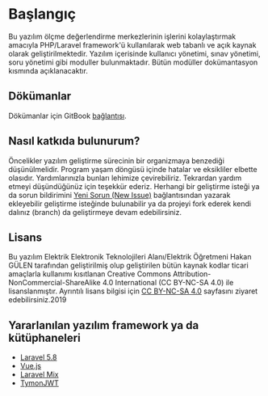 # Başlangıç

Bu yazılım ölçme değerlendirme merkezlerinin işlerini kolaylaştırmak amacıyla PHP/Laravel framework'ü kullanılarak web tabanlı ve açık kaynak olarak geliştirilmektedir. Yazılım içerisinde kullanıcı yönetimi, sınav yönetimi, soru yönetimi gibi moduller bulunmaktadır. Bütün modüller dokümantasyon kısmında açıklanacaktır.

## Dökümanlar

Dökümanlar için GitBook [bağlantısı](https://hgulen33.gitbook.io/odm-web/).

## Nasıl katkıda bulunurum?

Öncelikler yazılım geliştirme sürecinin bir organizmaya benzediği düşünülmelidir. Program yaşam döngüsü içinde hatalar ve eksikliler elbette olasıdır. Yardımlarınızla bunları lehimize çevirebiliriz. Tekrardan yardım etmeyi düşündüğünüz için teşekkür ederiz. Herhangi bir geliştirme isteği ya da sorun bildirimini [Yeni Sorun \(New Issue\)](https://github.com/electropsycho/ODM.Web/issues/new) bağlantısından yazarak ekleyebilir geliştirme isteğinde bulunabilir ya da projeyi fork ederek kendi dalınız \(branch\) da geliştirmeye devam edebilirsiniz.

## Lisans

Bu yazılım Elektrik Elektronik Teknolojileri Alanı/Elektrik Öğretmeni Hakan GÜLEN tarafından geliştirilmiş olup geliştirilen bütün kaynak kodlar ticari amaçlarla kullanımı kısıtlanan Creative Commons Attribution-NonCommercial-ShareAlike 4.0 International \(CC BY-NC-SA 4.0\) ile lisanslanmıştır. Ayrıntılı lisans bilgisi için [CC BY-NC-SA 4.0](https://creativecommons.org/licenses/by-nc-sa/4.0/legalcode.tr) sayfasını ziyaret edebilirsiniz.2019

## Yararlanılan yazılım framework ya da kütüphaneleri

* [Laravel 5.8](https://laravel.com/docs/5.8/)
* [Vue.js](https://vuejs.org/v2/guide/)
* [Laravel Mix](https://laravel-mix.com/)
* [TymonJWT](https://github.com/tymondesigns/jwt-auth)

